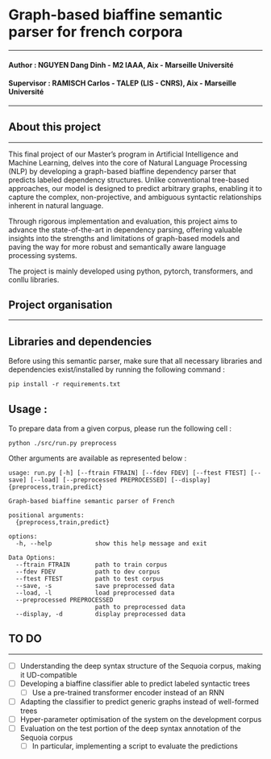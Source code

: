 # Graph-based biaffine semantic parser for french corpora

---
#### Author : NGUYEN Dang Dinh - M2 IAAA, Aix - Marseille Université
#### Supervisor : RAMISCH Carlos - TALEP (LIS - CNRS), Aix - Marseille Université

---
## About this project

---
This final project of our Master’s program in Artificial Intelligence and Machine Learning, delves into the core of 
Natural Language Processing (NLP) by developing a graph-based biaffine dependency parser that predicts labeled dependency 
structures. Unlike conventional tree-based approaches, our model is designed to predict arbitrary graphs, enabling it to
capture the complex, non-projective, and ambiguous syntactic relationships inherent in natural language.

Through rigorous implementation and evaluation, this project aims to advance the state-of-the-art in dependency parsing,
offering valuable insights into the strengths and limitations of graph-based models and paving the way for more robust 
and semantically aware language processing systems.

The project is mainly developed using python, pytorch, transformers, and conllu libraries.

## Project organisation

---

## Libraries and dependencies
Before using this semantic parser, make sure that all necessary libraries and dependencies exist/installed by running the following command :

````shell
pip install -r requirements.txt
````

## Usage :

To prepare data from a given corpus, please run the following cell :
````shell
python ./src/run.py preprocess
````


Other arguments are available as represented below :

````
usage: run.py [-h] [--ftrain FTRAIN] [--fdev FDEV] [--ftest FTEST] [--save] [--load] [--preprocessed PREPROCESSED] [--display] {preprocess,train,predict}

Graph-based biaffine semantic parser of French

positional arguments:
  {preprocess,train,predict}

options:
  -h, --help            show this help message and exit

Data Options:
  --ftrain FTRAIN       path to train corpus
  --fdev FDEV           path to dev corpus
  --ftest FTEST         path to test corpus
  --save, -s            save preprocessed data
  --load, -l            load preprocessed data
  --preprocessed PREPROCESSED
                        path to preprocessed data
  --display, -d         display preprocessed data
````
## TO DO

---
- [ ] Understanding the deep syntax structure of the Sequoia corpus, making it UD-compatible
- [ ] Developing a biaffine classifier able to predict labeled syntactic trees
  - [ ] Use a pre-trained transformer encoder instead of an RNN
- [ ] Adapting the classifier to predict generic graphs instead of well-formed trees
- [ ] Hyper-parameter optimisation of the system on the development corpus
- [ ] Evaluation on the test portion of the deep syntax annotation of the Sequoia corpus
  - [ ] In particular, implementing a script to evaluate the predictions